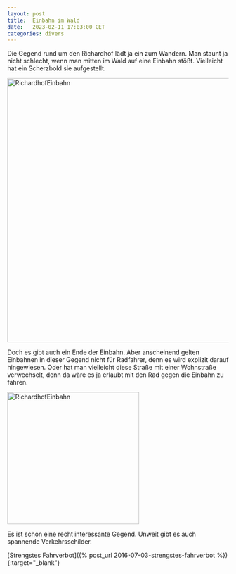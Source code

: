 ```yaml
---
layout: post
title:  Einbahn im Wald
date:   2023-02-11 17:03:00 CET
categories: divers
---
```


Die Gegend rund um den Richardhof lädt ja ein zum Wandern.
Man staunt ja nicht schlecht, wenn man mitten im Wald auf eine Einbahn stößt. Vielleicht hat ein Scherzbold sie aufgestellt.

<img src="/images/richardhof1.png" alt=RichardhofEinbahn title=RichardhofEinbahn  width="600" >

Doch es gibt auch ein Ende der Einbahn. Aber anscheinend gelten Einbahnen in dieser Gegend nicht für Radfahrer, denn es wird explizit darauf hingewiesen. Oder hat man vielleicht diese Straße mit einer Wohnstraße verwechselt, denn da wäre es ja erlaubt mit den Rad gegen die Einbahn zu fahren.

<img src="/images/richardhof2.png" alt=RichardhofEinbahn title=RichardhofEinbahn  width="300" >

Es ist schon eine recht interessante Gegend. Unweit gibt es auch spannende Verkehrsschilder.

[Strengstes Fahrverbot]({% post_url 2016-07-03-strengstes-fahrverbot %}){:target="_blank"}
